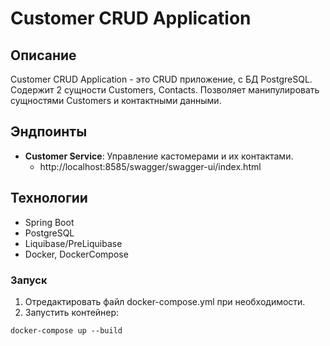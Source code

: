 # Customer CRUD Application

## Описание
Customer CRUD Application - это CRUD приложение, с БД PostgreSQL. Содержит 2 сущности Customers, Contacts. Позволяет манипулировать сущностями Customers и контактными данными.

## Эндпоинты
- **Customer Service**: Управление кастомерами и их контактами.
  - http://localhost:8585/swagger/swagger-ui/index.html

## Технологии
- Spring Boot
- PostgreSQL
- Liquibase/PreLiquibase
- Docker, DockerCompose

### Запуск
1. Отредактировать файл docker-compose.yml при необходимости.
2. Запустить контейнер:
```
docker-compose up --build
```
